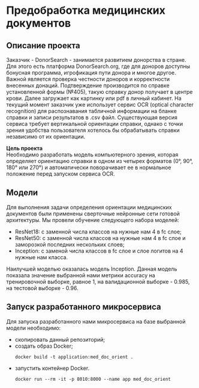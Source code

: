 # Предобработка медицинских документов
## Описание проекта
Заказчик - DonorSearch -  занимается развитием донорства в стране. Для этого есть платформа DonorSearch.org, где для доноров доступны бонусная программа, игрофикация пути донора и многое другое. Важной является проверка честности доноров и корректности внесенных донаций. Подтверждение производится по справке установленной формы (№405), такую справку донор получает в центре крови.  Далее загружает как картинку или pdf в личный кабинет. На текущий момент заказчик уже использует сервис OCR (optical character recognition) для распознавания табличной информации на бланке справки и записи результатов в .csv файл. Существующая версия сервиса требует вертикальной ориентации справки, однако с точки зрения удобства пользователя хотелось бы обрабатывать справки независимо от их ориентации.

**Цель проекта** \
Необходимо разработать модель компьютерного зрения, которая определяет ориентацию справки в одном из четырех форматов (0°, 90°, 180° или 270°) и автоматически поворачивает ее в нормальное положение перед запуском сервиса OCR.

## Модели
Для выполнения задачи определения ориентации медицинских документов были применены сверточные нейронные сети готовой архитектуры. Мы провели обучение следующего набора моделей:
- ResNet18: с заменной числа классов на нужные нам 4 в fc слое;
- ResNet50:  с заменной числа классов на нужные нам 4 в fc слое и заморозкой последних нескольких слоев;
- Inception:  с заменой числа классов в fc слое и слое логитов на 4 нужные нам класса.
  
Наилучшей моделью оказалась модель Inception. Данная модель показала значение выбранной нами метрики accuracy на тренировочной выборке, равное 1, на валидационной выборке - 0.985, на тестовой выборке - 0.96.

## Запуск разработанного микросервиса
Для запуска разработанного нами микросервиса на базе выбранной модели необходимо:
- скопировать данный репозиторий;
- создать образ Docker;
  ```
  docker build -t application:med_doc_orient .
  ```
- запустить контейнер Docker.
  ```
  docker run --rm -it -p 8010:8000 --name app med_doc_orient
  ```

